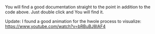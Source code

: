 You will find a good documentation straight to the point in addition to the code above. Just double click and You will find it.

Update: I found a good animation for the hwole process to visualize: https://www.youtube.com/watch?v=bRBuBJ8IAF4
